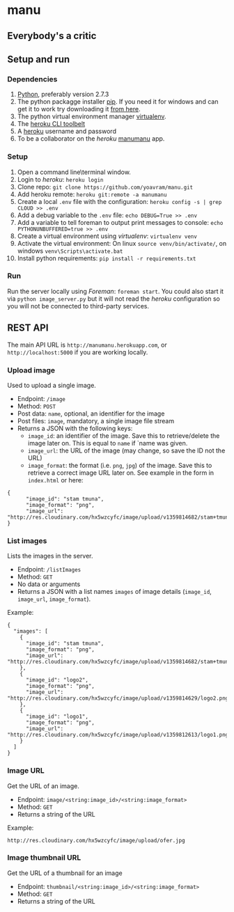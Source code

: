 # manu
## Everybody's a critic

## Setup and run 

### Dependencies

1. [Python](www.python.org/getit/), preferably version 2.7.3
2. The python packagge installer [pip](http://www.pip-installer.org/). If you need it for windows and can get it to work try downloading it [from here](http://www.lfd.uci.edu/~gohlke/pythonlibs/).
3. The python virtual environment manager [virtualenv](http://www.virtualenv.org/). 
4. The [heroku CLI toolbelt](https://toolbelt.heroku.com/)
5. A [heroku](http://www.heroku.com) username and password
6. To be a collaborator on the *heroku* [manumanu](http://manumanu.herokuapp.com) app.

### Setup

1. Open a command line\terminal window.
2. Login to *heroku*: `heroku login`
2. Clone repo: `git clone https://github.com/yoavram/manu.git`
3. Add heroku remote: `heroku git:remote -a manumanu`
4. Create a local `.env` file with the configuration: `heroku config -s | grep CLOUD >> .env`
5. Add a debug variable to the `.env` file: `echo DEBUG=True >> .env`
6. Add a variable to tell foreman to output print messages to console: `echo PYTHONUNBUFFERED=true >> .env`
6. Create a virtual environment using *virtualenv*: `virtualenv venv`
7. Activate the virtual environment: On linux `source venv/bin/activate/`, on windows `venv\Scripts\activate.bat`
8. Install python requirements: `pip install -r requirements.txt`

### Run

Run the server locally using *Foreman*: `foreman start`.
You could also start it via `python image_server.py` but it will not read the *heroku* configuration so you will not be connected to third-party services.

## REST API

The main API URL is `http://manumanu.herokuapp.com`, or `http://localhost:5000` if you are working locally.

### Upload image

Used to upload a single image.

- Endpoint: `/image`
- Method: `POST`
- Post data: `name`, optional, an identifier for the image
- Post files: `image`, mandatory, a single image file stream
- Returns a JSON with the following keys:
  - `image_id`: an identifier of the image. Save this to retrieve/delete the image later on. This is equal to `name` if `name was given.
  - `image_url`: the URL of the image (may change, so save the ID not the URL)
  - `image_format`: the format (i.e. `png`, `jpg`) of the image. Save this to retrieve a correct image URL later on.
See example in the form in `index.html` or here:

```
{
      "image_id": "stam tmuna",
      "image_format": "png",
      "image_url": "http://res.cloudinary.com/hx5wzcyfc/image/upload/v1359814682/stam+tmuna.png"
}
```

### List images
Lists the images in the server.

- Endpoint: `/listImages`
- Method: `GET`
- No data or arguments
- Returns a JSON with a list names `images` of image details (`image_id`, `image_url`, `image_format`).

Example:

```
{
  "images": [
    {
      "image_id": "stam tmuna",
      "image_format": "png",
      "image_url": "http://res.cloudinary.com/hx5wzcyfc/image/upload/v1359814682/stam+tmuna.png"
    },
    {
      "image_id": "logo2",
      "image_format": "png",
      "image_url": "http://res.cloudinary.com/hx5wzcyfc/image/upload/v1359814629/logo2.png"
    },
    {
      "image_id": "logo1",
      "image_format": "png",
      "image_url": "http://res.cloudinary.com/hx5wzcyfc/image/upload/v1359812613/logo1.png"
    }
  ]
}
```
    

### Image URL

Get the URL of an image.

- Endpoint: `image/<string:image_id>/<string:image_format>`
- Method: `GET`
- Returns a string of the URL

Example:

```
http://res.cloudinary.com/hx5wzcyfc/image/upload/ofer.jpg
```
### Image thumbnail URL

Get the URL of a thumbnail for an image

- Endpoint: `thumbnail/<string:image_id>/<string:image_format>`
- Method: `GET`
- Returns a string of the URL
